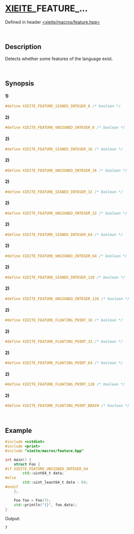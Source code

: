 # [XIEITE](../../macros.md)\_FEATURE\_...
Defined in header [<xieite/macros/feature.hpp>](../../../include/xieite/macros/feature.hpp)

&nbsp;

## Description
Detects whether some features of the language exist.

&nbsp;

## Synopsis
#### 1)
```cpp
#define XIEITE_FEATURE_SIGNED_INTEGER_8 /* boolean */
```
#### 2)
```cpp
#define XIEITE_FEATURE_UNSIGNED_INTEGER_8 /* boolean */
```
#### 2)
```cpp
#define XIEITE_FEATURE_SIGNED_INTEGER_16 /* boolean */
```
#### 2)
```cpp
#define XIEITE_FEATURE_UNSIGNED_INTEGER_16 /* boolean */
```
#### 2)
```cpp
#define XIEITE_FEATURE_SIGNED_INTEGER_32 /* boolean */
```
#### 2)
```cpp
#define XIEITE_FEATURE_UNSIGNED_INTEGER_32 /* boolean */
```
#### 2)
```cpp
#define XIEITE_FEATURE_SIGNED_INTEGER_64 /* boolean */
```
#### 2)
```cpp
#define XIEITE_FEATURE_UNSIGNED_INTEGER_64 /* boolean */
```
#### 2)
```cpp
#define XIEITE_FEATURE_SIGNED_INTEGER_128 /* boolean */
```
#### 2)
```cpp
#define XIEITE_FEATURE_UNSIGNED_INTEGER_128 /* boolean */
```
#### 2)
```cpp
#define XIEITE_FEATURE_FLOATING_POINT_16 /* boolean */
```
#### 2)
```cpp
#define XIEITE_FEATURE_FLOATING_POINT_32 /* boolean */
```
#### 2)
```cpp
#define XIEITE_FEATURE_FLOATING_POINT_64 /* boolean */
```
#### 2)
```cpp
#define XIEITE_FEATURE_FLOATING_POINT_128 /* boolean */
```
#### 2)
```cpp
#define XIEITE_FEATURE_FLOATING_POINT_BRAIN /* boolean */
```

&nbsp;

## Example
```cpp
#include <cstdint>
#include <print>
#include "xieite/macros/feature.hpp"

int main() {
    struct Foo {
#if XIEITE_FEATURE_UNSIGNED_INTEGER_64
        std::uint64_t data;
#else
        std::uint_least64_t data : 64;
#endif
    };

    Foo foo = Foo(7);
    std::println("{}", foo.data);
}
```
Output:
```
7
```
